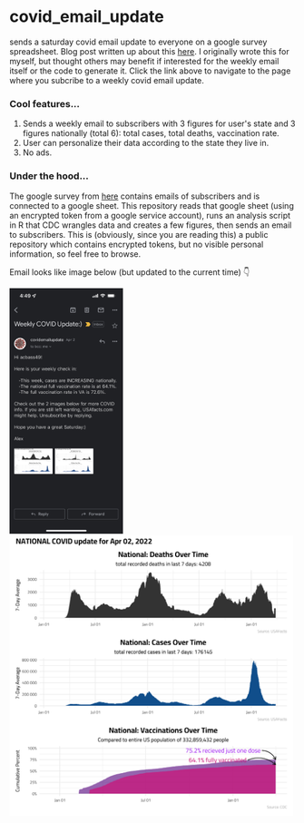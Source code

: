 # covid_email_update
sends a saturday covid email update to everyone on a google survey spreadsheet. Blog post written up about this [here](https://alexbass.me/projects/weekly-covid-update/). I originally wrote this for myself, but thought others may benefit if interested for the weekly email itself or the code to generate it. Click the link above to navigate to the page where you subcribe to a weekly covid email update.

### Cool features...
1. Sends a weekly email to subscribers with 3 figures for user's state and 3 figures nationally (total 6): total cases, total deaths, vaccination rate.
2. User can personalize their data according to the state they live in.
3. No ads.

### Under the hood...
The google survey from [here](https://alexbass.me/projects/weekly-covid-update/) contains emails of subscribers and is connected to a google sheet. This repository reads that google sheet (using an encrypted token from a google service account), runs an analysis script in R that CDC wrangles data and creates a few figures, then sends an email to subscribers. This is (obviously, since you are reading this) a public repository which contains encrypted tokens, but no visible personal information, so feel free to browse.

Email looks like image below (but updated to the current time) 👇

<img src="https://github.com/acbass49/covid_email_update/blob/master/IMG_17E9A72EF318-1.jpeg" width="200" />

<img src="https://github.com/acbass49/covid_email_update/blob/master/national.png" width="500" />
